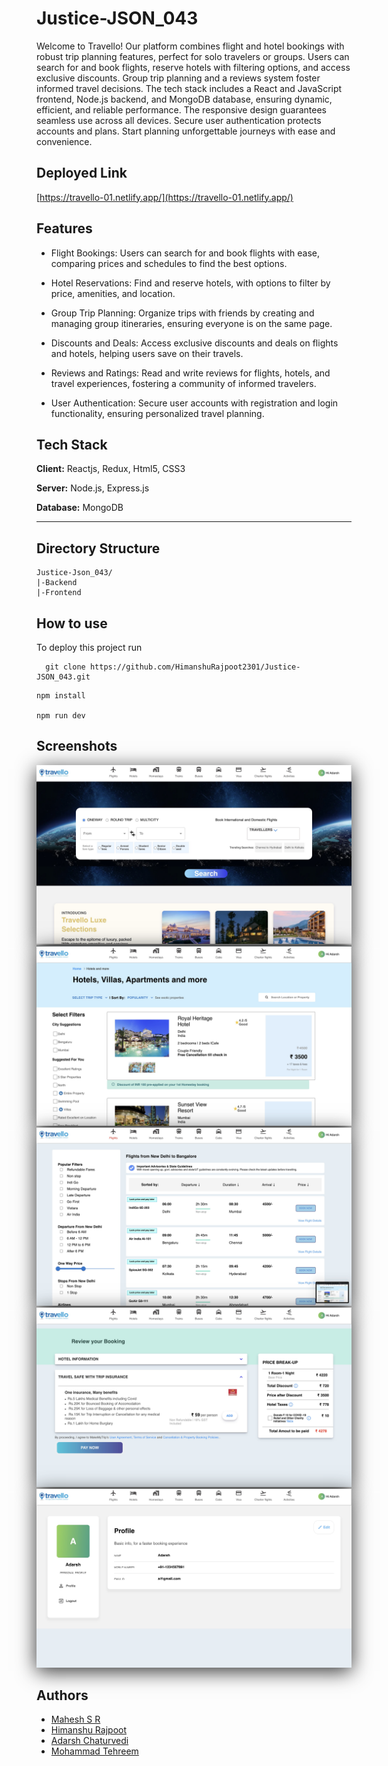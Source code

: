 
# Justice-JSON_043

Welcome to Travello! Our platform combines flight and hotel bookings with robust trip planning features, perfect for solo travelers or groups. Users can search for and book flights, reserve hotels with filtering options, and access exclusive discounts. Group trip planning and a reviews system foster informed travel decisions. The tech stack includes a React and JavaScript frontend, Node.js backend, and MongoDB database, ensuring dynamic, efficient, and reliable performance. The responsive design guarantees seamless use across all devices. Secure user authentication protects accounts and plans. Start planning unforgettable journeys with ease and convenience.




## Deployed Link

[https://travello-01.netlify.app/](https://travello-01.netlify.app/)




## Features

- Flight Bookings: Users can search for and book flights with ease, comparing prices and schedules to find the best options.

- Hotel Reservations: Find and reserve hotels, with options to filter by price, amenities, and location.

- Group Trip Planning: Organize trips with friends by creating and managing group itineraries, ensuring everyone is on the same page.

- Discounts and Deals: Access exclusive discounts and deals on flights and hotels, helping users save on their travels.

- Reviews and Ratings: Read and write reviews for flights, hotels, and travel experiences, fostering a community of informed travelers.
  
- User Authentication: Secure user accounts with registration and login functionality, ensuring personalized travel planning.


## Tech Stack

**Client:** Reactjs, Redux, Html5, CSS3

**Server:** Node.js, Express.js

**Database:** MongoDB

---
## Directory Structure

```plaintext
Justice-Json_043/
|-Backend
|-Frontend
```


## How to use

To deploy this project run

```
  git clone https://github.com/HimanshuRajpoot2301/Justice-JSON_043.git
```

````
npm install

npm run dev
````
## Screenshots

<img src="./Frontend/src/imgs/Homepage.jpeg" style="box-shadow: 0px 6px 30px rgba(0, 0, 0, 0.8)">
<img src="./Frontend/src/imgs/Hotels.jpeg" style="box-shadow: 0px 6px 30px rgba(0, 0, 0, 0.8)">
<img src="./Frontend/src/imgs/Flight.jpeg" style="box-shadow: 0px 6px 30px rgba(0, 0, 0, 0.8)">
<img src="./Frontend/src/imgs/Payment.jpeg" style="box-shadow: 0px 6px 30px rgba(0, 0, 0, 0.8)">
<img src="./Frontend/src/imgs/Profile.jpeg" style="box-shadow: 0px 6px 30px rgba(0, 0, 0, 0.8)">


## Authors

- [Mahesh S R](https://github.com/mahesh06111999)
- [Himanshu Rajpoot](https://github.com/HimanshuRajpoot2301)
- [Adarsh Chaturvedi](https://github.com/Adarsh-ch)
- [Mohammad Tehreem](https://github.com/mohammadtehreem)

